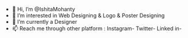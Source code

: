 - 👋 Hi, I’m @IshitaMohanty
- 👀 I’m interested in Web Designing & Logo & Poster Designing
- 🌱 I’m currently a Designer
- 📫 Reach me through other platform : Instagram- 
                                        Twitter-
                                        Linked in-
                                                     
<!---
IshitaMohanty/IshitaMohanty is a ✨ special ✨ repository because its `README.md` (this file) appears on your GitHub profile.
You can click the Preview link to take a look at your changes.
--->
